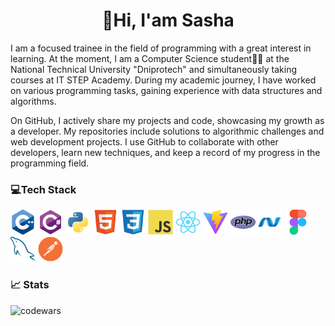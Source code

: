 <h1 align ="center">👋Hi, I'am Sasha</h1>

<p>I am a focused trainee in the field of programming with a great interest in learning. At the moment, I am a Computer Science student👩‍💻 at the National Technical University "Dniprotech" and simultaneously taking courses at IT STEP Academy. During my academic journey, I have worked on various programming tasks, gaining experience with data structures and algorithms.</p>

<p>On GitHub, I actively share my projects and code, showcasing my growth as a developer. My repositories include solutions to algorithmic challenges and web development projects. I use GitHub to collaborate with other developers, learn new techniques, and keep a record of my progress in the programming field.</p>

<h3 align="left">💻Tech Stack</h3>

<p align="left">
<img src="https://github.com/devicons/devicon/blob/master/icons/cplusplus/cplusplus-original.svg" title="Cplusplus" alt="cplusplus" width="40" height="40"/></a>
<img src="https://github.com/devicons/devicon/blob/master/icons/csharp/csharp-original.svg" title="Csharp" alt="csharp" width="40" height="40"/></a>
<img src="https://github.com/devicons/devicon/blob/master/icons/python/python-original.svg" title="Python" alt="Python" width="40" height="40"/></a>
<img src="https://github.com/devicons/devicon/blob/master/icons/html5/html5-original.svg" title="HTML5" alt="HTML%" width="40" height="40"/></a>
<img src="https://github.com/devicons/devicon/blob/master/icons/css3/css3-original.svg" title="CSS3" alt="CSS3" width="40" height="40"/></a>
<img src="https://github.com/devicons/devicon/blob/master/icons/javascript/javascript-original.svg" title="JavaScript" alt="JavaScript" width="40" height="40"/></a>
<img src="https://github.com/devicons/devicon/blob/master/icons/react/react-original.svg" title="React" alt="React" width="40" height="40"/></a>
<img src="https://github.com/devicons/devicon/blob/master/icons/vitejs/vitejs-original.svg" title="Vite" alt="Vite" width="40" height="40"/></a>
<img src="https://github.com/devicons/devicon/blob/master/icons/php/php-original.svg" title="Php" alt="Php" width="40" height="40"/></a>
<img src="https://github.com/devicons/devicon/blob/master/icons/dot-net/dot-net-original.svg" title="Dot-net" alt="Dot-net" width="40" height="40"/></a>
<img src="https://github.com/devicons/devicon/blob/master/icons/figma/figma-original.svg" title="Figma" alt="Figma" width="40" height="40"/></a>
<img src="https://github.com/devicons/devicon/blob/master/icons/mysql/mysql-original.svg" title="MySQL" alt="MySQL" width="40" height="40"/></a>
<img src="https://github.com/devicons/devicon/blob/master/icons/postman/postman-original.svg" title="Postman" alt="Postman" width="40" height="40"/></a>
</p>

<h3 align="left">📈 Stats</h3>

<p align="left">
  <a href="https://www.codewars.com/users/Sasha%20Shishkanova" target="_blank" rel="noreferrer" style="text-decoration: none;">
  <img src="https://www.codewars.com/users/Sasha%20Shishkanova/badges/large?logo=false" alt="codewars">
  </a>
</p>
